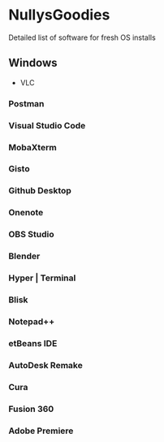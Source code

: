 # NullysGoodies
Detailed list of software for fresh OS installs


## Windows
* VLC
### Postman
### Visual Studio Code
### MobaXterm
### Gisto
### Github Desktop
### Onenote
### OBS Studio
### Blender
### Hyper | Terminal
### Blisk
### Notepad++
### etBeans IDE
### AutoDesk Remake
### Cura
### Fusion 360
### Adobe Premiere

